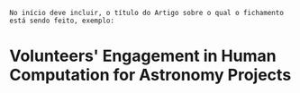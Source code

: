 `No início deve incluir, o título do Artigo sobre o qual o fichamento está sendo feito, exemplo:`

# Volunteers' Engagement in Human Computation for Astronomy Projects
